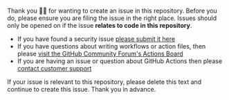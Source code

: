 Thank you 🙇‍♀ for wanting to create an issue in this repository. Before you do, please ensure you are filing the issue in the right place. Issues should only be opened on if the issue **relates to code in this repository**.

* If you have found a security issue [please submit it here](https://hackerone.com/github)
* If you have questions about writing workflows or action files, then please [visit the GitHub Community Forum's Actions Board](https://github.community/c/code-to-cloud/github-actions)
* If you are having an issue or question about GitHub Actions then please [contact customer support](https://help.github.com/en/articles/about-github-actions#contacting-support)

If your issue is relevant to this repository, please delete this text and continue to create this issue. Thank you in advance.
